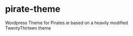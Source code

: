 pirate-theme
============

Wordpress Theme for Pirates.ie based on a heavily modified TwentyThirteen theme
